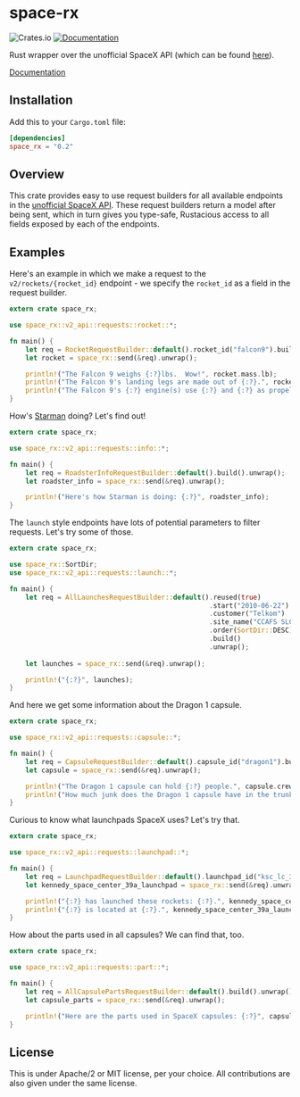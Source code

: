 # space-rx

![Crates.io](https://img.shields.io/crates/v/space_rx.svg)
[![Documentation](https://docs.rs/space-rx/badge.svg?style=flat-square)](https://docs.rs/space-rx/)

Rust wrapper over the unofficial SpaceX API (which can be found [here](https://github.com/r-spacex/SpaceX-API)).

[Documentation](https://docs.rs/space-rx/)

## Installation

Add this to your `Cargo.toml` file:

```toml
[dependencies]
space_rx = "0.2"
```

## Overview

This crate provides easy to use request builders for all available endpoints in the [unofficial SpaceX API](https://github.com/r-spacex/SpaceX-API).  These request builders return a model after being sent, which in turn gives you type-safe, Rustacious access to all fields exposed by each of the endpoints.

## Examples

Here's an example in which we make a request to the `v2/rockets/{rocket_id}` endpoint - we specify the `rocket_id` as a field in the request builder.

```rust
extern crate space_rx;

use space_rx::v2_api::requests::rocket::*;

fn main() {
    let req = RocketRequestBuilder::default().rocket_id("falcon9").build().unwrap();
    let rocket = space_rx::send(&req).unwrap();

    println!("The Falcon 9 weighs {:?}lbs.  Wow!", rocket.mass.lb);
    println!("The Falcon 9's landing legs are made out of {:?}.", rocket.landing_legs.material.unwrap());
    println!("The Falcon 9's {:?} engine(s) use {:?} and {:?} as propellant.", rocket.engines.number, rocket.engines.propellant_1, rocket.engines.propellant_2);
}
```

How's [Starman](https://en.wikipedia.org/wiki/Elon_Musk%27s_Tesla_Roadster) doing?  Let's find out!

```rust
extern crate space_rx;

use space_rx::v2_api::requests::info::*;

fn main() {
    let req = RoadsterInfoRequestBuilder::default().build().unwrap();
    let roadster_info = space_rx::send(&req).unwrap();

    println!("Here's how Starman is doing: {:?}", roadster_info);
}
```

The `launch` style endpoints have lots of potential parameters to filter requests.  Let's try some of those.
```rust
extern crate space_rx;

use space_rx::SortDir;
use space_rx::v2_api::requests::launch::*;

fn main() {
    let req = AllLaunchesRequestBuilder::default().reused(true)
                                                  .start("2010-06-22")
                                                  .customer("Telkom")
                                                  .site_name("CCAFS SLC 40")
                                                  .order(SortDir::DESC)
                                                  .build()
                                                  .unwrap();
    
    let launches = space_rx::send(&req).unwrap();

    println!("{:?}", launches);
}
```

And here we get some information about the Dragon 1 capsule.

```rust
extern crate space_rx;

use space_rx::v2_api::requests::capsule::*;

fn main() {
    let req = CapsuleRequestBuilder::default().capsule_id("dragon1").build().unwrap();
    let capsule = space_rx::send(&req).unwrap();

    println!("The Dragon 1 capsule can hold {:?} people.", capsule.crew_capacity);
    println!("How much junk does the Dragon 1 capsule have in the trunk?  Well, this much: {:?}.", capsule.trunk);
}
```

Curious to know what launchpads SpaceX uses?  Let's try that.

```rust
extern crate space_rx;

use space_rx::v2_api::requests::launchpad::*;

fn main() {
    let req = LaunchpadRequestBuilder::default().launchpad_id("ksc_lc_39a").build().unwrap();
    let kennedy_space_center_39a_launchpad = space_rx::send(&req).unwrap();

    println!("{:?} has launched these rockets: {:?}.", kennedy_space_center_39a_launchpad.full_name, kennedy_space_center_39a_launchpad.vehicles_launched);
    println!("{:?} is located at {:?}.", kennedy_space_center_39a_launchpad.full_name, kennedy_space_center_39a_launchpad.location);
}
```

How about the parts used in all capsules?  We can find that, too.

```rust
extern crate space_rx;

use space_rx::v2_api::requests::part::*;

fn main() {
    let req = AllCapsulePartsRequestBuilder::default().build().unwrap();
    let capsule_parts = space_rx::send(&req).unwrap();

    println!("Here are the parts used in SpaceX capsules: {:?}", capsule_parts);
}
```

## License

This is under Apache/2 or MIT license, per your choice. All contributions
are also given under the same license.


